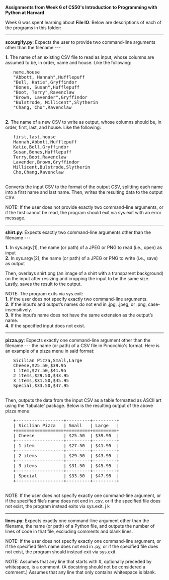 **Assignments from Week 6 of CS50's Introduction to Programming with Python at Harvard**

Week 6 was spent learning about **File IO**. Below are descriptions of each of the programs in this folder:  
  
-----------------------------------------------------------------------------------------------------------------------------------------------------------
  
**scourgify.py**: Expects the user to provide two command-line arguments other than the filename ---   
  
**1.** The name of an existing CSV file to read as input, whose columns are assumed to be, in order, name and house. Like the following:
  <pre>
   name,house  
   "Abbott, Hannah",Hufflepuff  
   "Bell, Katie",Gryffindor  
   "Bones, Susan",Hufflepuff  
   "Boot, Terry",Ravenclaw  
   "Brown, Lavender",Gryffindor  
   "Bulstrode, Millicent",Slytherin  
   "Chang, Cho",Ravenclaw  
  </pre>
**2.** The name of a new CSV to write as output, whose columns should be, in order, first, last, and house. Like the following:
  <pre>
   first,last,house  
   Hannah,Abbott,Hufflepuff  
   Katie,Bell,Gryffindor  
   Susan,Bones,Hufflepuff  
   Terry,Boot,Ravenclaw  
   Lavender,Brown,Gryffindor  
   Millicent,Bulstrode,Slytherin  
   Cho,Chang,Ravenclaw  
  </pre>
Converts the input CSV to the format of the output CSV, splitting each name into a first name and last name. Then, writes the resulting data to the output CSV.
  
NOTE: If the user does not provide exactly two command-line arguments, or if the first cannot be read, the program should exit via sys.exit with an error message.
  
-----------------------------------------------------------------------------------------------------------------------------------------------------------
  
**shirt.py**: Expects exactly two command-line arguments other than the filename ---  
  
**1.** In sys.argv[1], the name (or path) of a JPEG or PNG to read (i.e., open) as input  
**2.** In sys.argv[2], the name (or path) of a JPEG or PNG to write (i.e., save) as output  
  
Then, overlays shirt.png (an image of a shirt with a transparent background) on the input after resizing and cropping the input to be the same size. Lastly, saves the result to the output.  
  
NOTE: The program exits via sys.exit:  
**1.** If the user does not specify exactly two command-line arguments.  
**2.** If the input’s and output’s names do not end in .jpg, .jpeg, or .png, case-insensitively.  
**3.** If the input’s name does not have the same extension as the output’s name.  
**4.** If the specified input does not exist.  
  
-----------------------------------------------------------------------------------------------------------------------------------------------------------
  
**pizza.py**: Expects exactly one command-line argument other than the filename --- the name (or path) of a CSV file in Pinocchio's format. Here is an example of a pizza menu in said format:
  <pre>
   Sicilian Pizza,Small,Large  
   Cheese,$25.50,$39.95  
   1 item,$27.50,$41.95  
   2 items,$29.50,$43.95  
   3 items,$31.50,$45.95  
   Special,$33.50,$47.95  
  </pre>
Then, outputs the data from the input CSV as a table formatted as ASCII art using the 'tabulate' package. Below is the resulting output of the above pizza menu:
  <pre>
   +------------------+---------+---------+  
   | Sicilian Pizza   | Small   | Large   |  
   +==================+=========+=========+  
   | Cheese           | $25.50  | $39.95  |  
   +------------------+---------+---------+  
   | 1 item           | $27.50  | $41.95  |  
   +------------------+---------+---------+  
   | 2 items          | $29.50  | $43.95  |  
   +------------------+---------+---------+  
   | 3 items          | $31.50  | $45.95  |  
   +------------------+---------+---------+  
   | Special          | $33.50  | $47.95  |  
   +------------------+---------+---------+  
  </pre>
NOTE: If the user does not specify exactly one command-line argument, or if the specified file’s name does not end in .csv, or if the specified file does not exist, the program instead exits via sys.exit. j          k
  
-----------------------------------------------------------------------------------------------------------------------------------------------------------
  
**lines.py**: Expects exactly one command-line argument other than the filename, the name (or path) of a Python file, and outputs the number of lines of code in that file, excluding comments and blank lines.  
  
NOTE: If the user does not specify exactly one command-line argument, or if the specified file’s name does not end in .py, or if the specified file does not exist, the program should instead exit via sys.exit.
  
NOTE: Assumes that any line that starts with #, optionally preceded by whitespace, is a comment. (A docstring should not be considered a comment.) Assumes that any line that only contains whitespace is blank.
